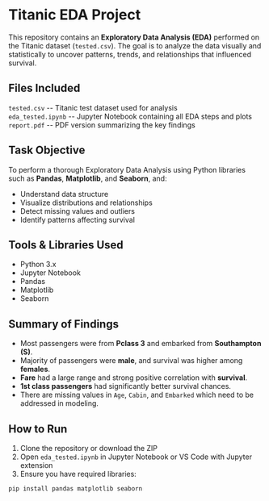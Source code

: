# Titanic EDA Project

This repository contains an **Exploratory Data Analysis (EDA)** performed on the Titanic dataset (`tested.csv`). The goal is to analyze the data visually and statistically to uncover patterns, trends, and relationships that influenced survival.

## Files Included
`tested.csv`        --   Titanic test dataset used for analysis               
`eda_tested.ipynb`  --   Jupyter Notebook containing all EDA steps and plots  
`report.pdf`        --   PDF version summarizing the key findings         

## Task Objective

To perform a thorough Exploratory Data Analysis using Python libraries such as **Pandas**, **Matplotlib**, and **Seaborn**, and:
- Understand data structure
- Visualize distributions and relationships
- Detect missing values and outliers
- Identify patterns affecting survival

## Tools & Libraries Used

- Python 3.x
- Jupyter Notebook
- Pandas
- Matplotlib
- Seaborn

## Summary of Findings

- Most passengers were from **Pclass 3** and embarked from **Southampton (S)**.
- Majority of passengers were **male**, and survival was higher among **females**.
- **Fare** had a large range and strong positive correlation with **survival**.
- **1st class passengers** had significantly better survival chances.
- There are missing values in `Age`, `Cabin`, and `Embarked` which need to be addressed in modeling.

## How to Run

1. Clone the repository or download the ZIP
2. Open `eda_tested.ipynb` in Jupyter Notebook or VS Code with Jupyter extension
3. Ensure you have required libraries:
```bash
pip install pandas matplotlib seaborn
